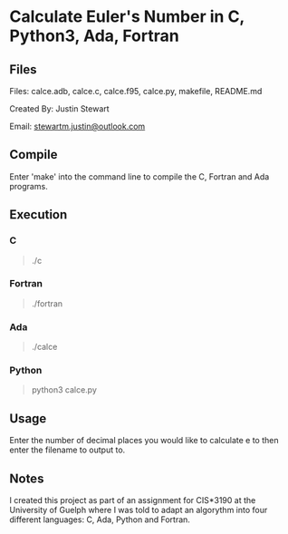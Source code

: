 # Calculate Euler's Number in C, Python3, Ada, Fortran

## Files

Files: calce.adb, calce.c, calce.f95, calce.py, makefile, README.md

Created By: Justin Stewart

Email: stewartm.justin@outlook.com

## Compile

Enter 'make' into the command line to compile the C, Fortran and Ada programs.

## Execution

### C

> ./c

### Fortran

> ./fortran

### Ada

> ./calce

### Python

> python3 calce.py

## Usage

Enter the number of decimal places you would like to calculate e to then enter the filename to output to.

## Notes

I created this project as part of an assignment for CIS\*3190 at the University of Guelph where I was told to adapt an algorythm into four different languages: C, Ada, Python and Fortran.